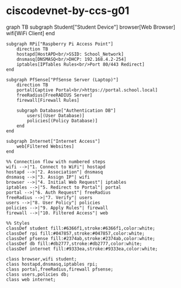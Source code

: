 # ciscodevnet-by-ccs-g01
graph TB
    subgraph Student["Student Device"]
        browser[Web Browser]
        wifi[WiFi Client]
    end

    subgraph RPi["Raspberry Pi Access Point"]
        direction TB
        hostapd[HostAPD<br/>SSID: School_Network]
        dnsmasq[DNSMASQ<br/>DHCP: 192.168.4.2-254]
        iptables[IPTables Rules<br/>Port 80/443 Redirect]
    end

    subgraph PfSense["PfSense Server (Laptop)"]
        direction TB
        portal[Captive Portal<br/>https://portal.school.local]
        freeRadius[FreeRADIUS Server]
        firewall[Firewall Rules]
        
        subgraph Database["Authentication DB"]
            users[(User Database)]
            policies[(Policy Database)]
        end
    end

    subgraph Internet["Internet Access"]
        web[Filtered Websites]
    end

    %% Connection flow with numbered steps
    wifi -->|"1. Connect to WiFi"| hostapd
    hostapd -->|"2. Association"| dnsmasq
    dnsmasq -->|"3. Assign IP"| wifi
    browser -->|"4. Initial Web Request"| iptables
    iptables -->|"5. Redirect to Portal"| portal
    portal -->|"6. Auth Request"| freeRadius
    freeRadius -->|"7. Verify"| users
    users -->|"8. User Policy"| policies
    policies -->|"9. Apply Rules"| firewall
    firewall -->|"10. Filtered Access"| web

    %% Styles
    classDef student fill:#6366f1,stroke:#6366f1,color:white;
    classDef rpi fill:#047857,stroke:#047857,color:white;
    classDef pfsense fill:#2374ab,stroke:#2374ab,color:white;
    classDef db fill:#db2777,stroke:#db2777,color:white;
    classDef internet fill:#9333ea,stroke:#9333ea,color:white;

    class browser,wifi student;
    class hostapd,dnsmasq,iptables rpi;
    class portal,freeRadius,firewall pfsense;
    class users,policies db;
    class web internet;
